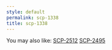 ```yaml
---
style: default
permalink: scp-1338
title: scp-1338
---
```

You may also like:
[SCP-2512](http://scp-wiki.net/scp-2512)
[SCP-2495](http://scp-wiki.net/scp-2495)